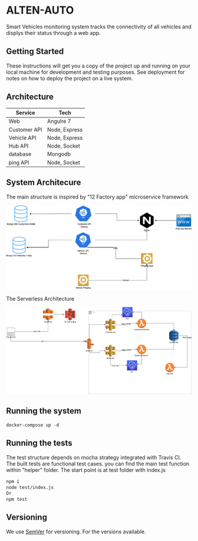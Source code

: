 # ALTEN-AUTO

Smart Vehicles monitoring system tracks the connectivity of all vehicles and displys their status through a web app.
## Getting Started

These instructions will get you a copy of the project up and running on your local machine for development and testing purposes. See deployment for notes on how to deploy the project on a live system.



## Architecture

| Service              | Tech             |
|------------------|----------------------|
| Web              | Angulre 7            |
| Customer API     | Node, Express        |
| Vehicle API      | Node, Express        |
| Hub API          | Node, Socket         |
| database         | Mongodb              |
| ping API         | Node, Socket         |



## System Architecure 
The main structure is inspired by "12 Factory app" microservice framework 

![Services Architecture](/structure/Alten-Veh.png)


The Serverless Architecture 

![Cloud Architecture](/structure/ALten-Serv.png)

## Running the system


```
docker-compose up -d 
```

## Running the tests

The test structure depends on mocha strategy integrated with Travis CI. The built tests are functional test cases. you can find the main test function within "helper" folder. 
The start point is at test folder with index.js 

```
npm i 
node test/index.js
Or 
npm test
```

## Versioning

We use [SemVer](http://semver.org/) for versioning. For the versions available.

